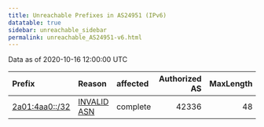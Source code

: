 ```yaml
---
title: Unreachable Prefixes in AS24951 (IPv6)
datatable: true
sidebar: unreachable_sidebar
permalink: unreachable_AS24951-v6.html
---
```


Data as of 2020-10-16 12:00:00 UTC


<div class="datatable-begin"></div>

| Prefix                                                 | Reason                                                                                                | affected   |   Authorized AS |   MaxLength | Anchor                                         |   unreachable /48s |
|:-------------------------------------------------------|:------------------------------------------------------------------------------------------------------|:-----------|----------------:|------------:|:-----------------------------------------------|-------------------:|
| [2a01:4aa0::/32](https://stat.ripe.net/2a01:4aa0::/32) | [INVALID ASN](https://rpki-validator.ripe.net/announcement-preview?asn=AS24951&prefix=2a01:4aa0::/32) | complete   |           42336 |          48 | [RIPE](unreachable_RIPE_NCC_RPKI_Root-v6.html) |              65536 |

<div class="datatable-end"></div>